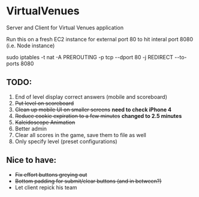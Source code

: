 VirtualVenues
=============

Server and Client for Virtual Venues application

Run this on a fresh EC2 instance for external port 80 to hit interal port 8080
(i.e. Node instance)

sudo iptables -t nat -A PREROUTING -p tcp --dport 80 -j REDIRECT --to-ports 8080

TODO:
-----
1. End of level display correct answers (mobile and scoreboard)
2. ~~Put level on scoreboard~~
3. ~~Clean up mobile UI on smaller screens~~ **need to check iPhone 4**
4. ~~Reduce cookie expiration to a few minutes~~ **changed to 2.5 minutes**
5. ~~Kaleidoscope Animation~~
6. Better admin 
  1. Clear all scores in the game, save them to file as well
  2. Only specify level (preset configurations)

Nice to have:
--------------
- ~~Fix effort buttons greying out~~
- ~~Bottom padding for submit/clear buttons (and in between?)~~
- Let client repick his team




